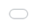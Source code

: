```yaml
---
layout: post
title: "'보이스 코리아 시즌1'의 한 참가자는 40kg(88파운드)을 감량한 후 알아볼 수 없게 된다."
author: "undefined"
thumbnail: "https://www.allkpop.com/upload/2021/01/content/291659/thumb/1611957541-image.png"
tags: 
---
```



![image](https://www.allkpop.com/upload/2021/01/content/291659/1611957541-image.png)

가수 지세희가 엠넷 `보이스 코리아 시즌1`에 출연해 소울풀한 목소리와 흠잡을 데 없는 가창력으로 많은 청취자들에게 깊은 인상을 남겼다.

이 솔로 가수는 최근 엄청난 체중을 감량한 뒤 몰라보게 되면서 네티즌들의 눈길을 사로잡았다.

지세희가 각종 소셜미디어 플랫폼을 통해 새 앨범 발매를 준비하고 있음을 밝혀왔다. 그녀는 장기간의 COVID19 전염병으로 피로해진 모든 사람들을 격려하기 위해 좋은 음악을 공유하고 싶다고 밝혔다.

![image](https://www.allkpop.com/upload/2021/01/content/291710/1611958236-image.png)

![image](https://www.allkpop.com/upload/2021/01/content/291713/1611958383-instagramphotodownload.jpg)

![image](https://www.allkpop.com/upload/2021/01/content/291713/1611958385-instagramphotodownload.jpg)

컴백 뉴스와 함께 지세희는 엄청난 체중 감소로 팬들을 놀라게 한 앨범 사진 몇 장을 공개했다. 지세희는 몇 년 동안 계속해서 살을 뺐지만 최근 사진에서는 살이 더 빠진 것 같았다.

그녀는 총 40kg을 감량하기 위해 4시간 동안 유산소 운동을 했다고 밝혔다. 그녀의 사진을 본 네티즌들은 "체중 감량이 최고의 성형외과" "처음에는 못 알아봤는데 너무 예쁘다" "와~ 너무 멋있다" 등의 댓글을 달았다.

한편, 지세희는 2012 Mnet `보이스 코리아 시즌 1`에서 그녀의 노래 실력과 강력한 무대 존재로 인정받았다.


<div class="video_wrapper" style="padding-top: 56.25%;">
    <iframe width="100%" height="100%" src="//www.youtube.com/embed/tYynHN_oaFo" frameborder="0" allowfullscreen="" style="position: absolute; top: 0px; left: 0px; width: 100%; height: 100%;"></iframe>
</div>
